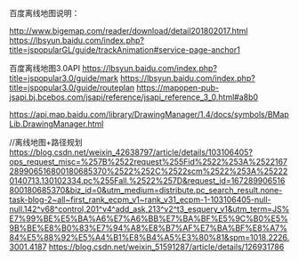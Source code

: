 百度离线地图说明：

http://www.bigemap.com/reader/download/detail201802017.html
https://lbsyun.baidu.com/index.php?title=jspopularGL/guide/trackAnimation#service-page-anchor1

百度离线地图3.0API
https://lbsyun.baidu.com/index.php?title=jspopular3.0/guide/mark
https://lbsyun.baidu.com/index.php?title=jspopular3.0/guide/routeplan
https://mapopen-pub-jsapi.bj.bcebos.com/jsapi/reference/jsapi_reference_3_0.html#a8b0

https://api.map.baidu.com/library/DrawingManager/1.4/docs/symbols/BMapLib.DrawingManager.html

//离线地图+路径规划
https://blog.csdn.net/weixin_42638797/article/details/103106405?ops_request_misc=%257B%2522request%255Fid%2522%253A%2522167289906516800180685370%2522%252C%2522scm%2522%253A%252220140713.130102334.pc%255Fall.%2522%257D&request_id=167289906516800180685370&biz_id=0&utm_medium=distribute.pc_search_result.none-task-blog-2~all~first_rank_ecpm_v1~rank_v31_ecpm-1-103106405-null-null.142^v68^control,201^v4^add_ask,213^v2^t3_esquery_v1&utm_term=JS%E7%99%BE%E5%BA%A6%E7%A6%BB%E7%BA%BF%E5%9C%B0%E5%9B%BE%E8%B0%83%E7%94%A8%E8%B7%AF%E7%BA%BF%E8%A7%84%E5%88%92%E5%A4%B1%E8%B4%A5%E3%80%81&spm=1018.2226.3001.4187
https://blog.csdn.net/weixin_51591287/article/details/126931786